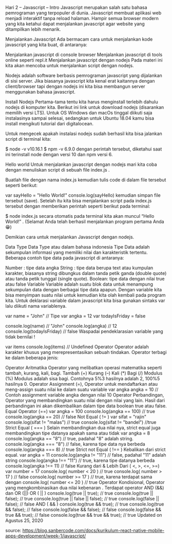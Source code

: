 Hari 2 – Javascript – Intro
Javascript merupakan salah satu bahasa pemrograman yang terpopuler di dunia. Javascript membuat aplikasi web menjadi interaktif tanpa reload halaman. Hampir semua browser modern yang kita ketahui dapat menjalankan javascript agar website yang ditampilkan lebih menarik.

Menjalankan Javascript 
Ada bermacam cara untuk menjalankan kode javascript yang kita buat, di antaranya:

Menjalankan javascript di console browser
Menjalankan javascript di tools online seperti repl.it
Menjalankan javascript dengan nodejs
Pada materi ini kita akan mencoba untuk menjalankan script dengan nodejs.

Nodejs adalah software berbasis pemrograman javascript yang dijalankan di sisi server. Jika biasanya javascript kita kenal erat kaitannya dengan client/browser tapi dengan nodejs ini kita bisa membangun server menggunakan bahasa javascript.

Install Nodejs
Pertama-tama tentu kita harus menginstall terlebih dahulu nodejs di komputer kita. Berikut ini link untuk download nodejs (disarankan memilih versi LTS). Untuk OS Windows dan macOs tinggal diikuti saja instalasinya sampai selesai, sedangkan untuk Ubuntu 18.04 kamu bisa install mengikuti tutorial dari digitalocean.

Untuk mengecek apakah instalasi nodejs sudah berhasil kita bisa jalankan script di terminal kita:

$ node -v 
v10.16.1
$ npm -v 
6.9.0
dengan perintah tersebut, diketahui saat ini terinstall node dengan versi 10 dan npm versi 6.

Hello world 
Untuk menjalankan javascript dengan nodejs mari kita coba dengan menuliskan script di sebuah file index.js .

Buatlah file dengan nama index.js kemudian tulis code di dalam file tersebut seperti berikut:

var sayHello = "Hello World!" 
console.log(sayHello)
kemudian simpan file tersebut (save). Setelah itu kita bisa menjalankan script pada index.js tersebut dengan memberikan perintah seperti berikut pada terminal:

$ node index.js
secara otomatis pada terminal kita akan muncul “Hello World!” . (Selamat Anda telah berhasil menjalankan program pertama Anda 😁)

Demikian cara untuk menjalankan Javascript dengan nodejs.

Data Type 
Data Type atau dalam bahasa indonesia Tipe Data adalah sekumpulan informasi yang memiliki nilai dan karakteristik tertentu. Beberapa contoh tipe data pada javascript di antaranya:

Number : tipe data angka
String : tipe data berupa text atau kumpulan karakter, biasanya string dibungkus dalam tanda petik ganda (double quote) atau tanda petik tunggal (single quote).
Boolean: tipe data dengan nilai true atau false
Variable
Variable adalah suatu blok data untuk menampung sekumpulan data dengan berbagai tipe data apapun. Dengan variable kita bisa menyimpan suatu nilai untuk kemudian kita olah kembali pada program kita. Untuk deklarasi variable dalam javascript kita bisa gunakan sintaks var lalu diikuti nama variablenya.

var name = "John" // Tipe
var angka = 12
var todayIsFriday = false 

console.log(name) // "John"
console.log(angka) // 12
console.log(todayIsFriday) // false
Waspadai pendeklarasian variable yang tidak bernilai !

var items
console.log(items) // Undefined
Operator
Operator adalah karakter khusus yang merepresentasikan sebuah tindakan. Operator terbagi ke dalam beberapa jenis:

Operator Aritmatika Operator yang melibatkan operasi matematika seperti tambah, kurang, kali, bagi.
Tambah (+)
Kurang (–)
Kali (*)
Bagi (/)
Modulus (%)
Modulus adalah sisa bagi. Contohnya 5%3 hasilnya adalah 2, 100%5 hasilnya 0.
Operator Assignment (=), Operator untuk mendaftarkan atau meng-assign suatu nilai ke dalam suatu variable
var angka 
angka = 10 // Contoh assignment variable angka dengan nilai 10
Operator Perbandingan, Operator yang membandingkan suatu nilai dengan nilai yang lain. Hasil dari perbandingan ini akan dikembalikan dalam tipe data boolean true atau false.
Equal Operator (==)
var angka = 100
console.log(angka == 100) // true
console.log(angka == 20) // false
Not Equal ( != )
var sifat = "rajin"
console.log(sifat != "malas") // true
console.log(sifat != "bandel") //true 
Strict Equal ( === ) Selain membandingkan dua nilai nya, strict equal juga membandingkan tipe datanya apakah sama atau tidak
var angka = 8
console.log(angka == "8") // true, padahal "8" adalah string.
console.log(angka === "8") // false, karena tipe data nya berbeda
console.log(angka === 8) // true 
Strict not Equal ( !== ) Kebalikan dari strict equal.
var angka = 11
console.log(angka != "11") // false, padahal "11" adalah string
console.log(angka !== "11") // true, karena tipe datanya berbeda
console.log(angka !== 11) // false
Kurang dari & Lebih Dari ( <, >, <=, >=)
var number = 17
console.log( number < 20 ) // true
console.log( number > 17 ) // false
console.log( number >= 17 ) // true, karena terdapat sama dengan
console.log( number <= 20 ) // true
Operator Kondisional, Operator yang mengkombinasikan dua nilai kebenaran . Terdapat operator AND (&&) dan OR (||)
OR ( || )
console.log(true || true); // true
console.log(true || false); // true
console.log(true || false || false); // true
console.log(false || false); // false
AND ( && )
console.log(true && true); // true
console.log(true && false); // false
console.log(false && false); // false
console.log(false && true && true); // false
console.log(true && true && true); // true 
Updated on Agustus 25, 2020

source: https://blog.sanbercode.com/docs/kurikulum-react-native-mobile-apps-development/week-1/javascript/
